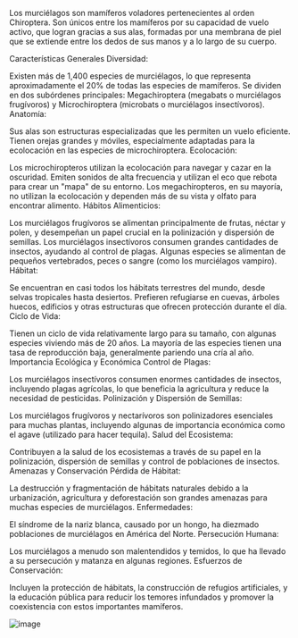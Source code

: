 Los murciélagos son mamíferos voladores pertenecientes al orden Chiroptera. Son únicos entre los mamíferos por su capacidad de vuelo activo, que logran gracias a sus alas, formadas por una membrana de piel que se extiende entre los dedos de sus manos y a lo largo de su cuerpo.

Características Generales
Diversidad:

Existen más de 1,400 especies de murciélagos, lo que representa aproximadamente el 20% de todas las especies de mamíferos.
Se dividen en dos subórdenes principales: Megachiroptera (megabats o murciélagos frugívoros) y Microchiroptera (microbats o murciélagos insectívoros).
Anatomía:

Sus alas son estructuras especializadas que les permiten un vuelo eficiente.
Tienen orejas grandes y móviles, especialmente adaptadas para la ecolocación en las especies de microchiroptera.
Ecolocación:

Los microchiropteros utilizan la ecolocación para navegar y cazar en la oscuridad. Emiten sonidos de alta frecuencia y utilizan el eco que rebota para crear un "mapa" de su entorno.
Los megachiropteros, en su mayoría, no utilizan la ecolocación y dependen más de su vista y olfato para encontrar alimento.
Hábitos Alimenticios:

Los murciélagos frugívoros se alimentan principalmente de frutas, néctar y polen, y desempeñan un papel crucial en la polinización y dispersión de semillas.
Los murciélagos insectívoros consumen grandes cantidades de insectos, ayudando al control de plagas.
Algunas especies se alimentan de pequeños vertebrados, peces o sangre (como los murciélagos vampiro).
Hábitat:

Se encuentran en casi todos los hábitats terrestres del mundo, desde selvas tropicales hasta desiertos.
Prefieren refugiarse en cuevas, árboles huecos, edificios y otras estructuras que ofrecen protección durante el día.
Ciclo de Vida:

Tienen un ciclo de vida relativamente largo para su tamaño, con algunas especies viviendo más de 20 años.
La mayoría de las especies tienen una tasa de reproducción baja, generalmente pariendo una cría al año.
Importancia Ecológica y Económica
Control de Plagas:

Los murciélagos insectívoros consumen enormes cantidades de insectos, incluyendo plagas agrícolas, lo que beneficia la agricultura y reduce la necesidad de pesticidas.
Polinización y Dispersión de Semillas:

Los murciélagos frugívoros y nectarívoros son polinizadores esenciales para muchas plantas, incluyendo algunas de importancia económica como el agave (utilizado para hacer tequila).
Salud del Ecosistema:

Contribuyen a la salud de los ecosistemas a través de su papel en la polinización, dispersión de semillas y control de poblaciones de insectos.
Amenazas y Conservación
Pérdida de Hábitat:

La destrucción y fragmentación de hábitats naturales debido a la urbanización, agricultura y deforestación son grandes amenazas para muchas especies de murciélagos.
Enfermedades:

El síndrome de la nariz blanca, causado por un hongo, ha diezmado poblaciones de murciélagos en América del Norte.
Persecución Humana:

Los murciélagos a menudo son malentendidos y temidos, lo que ha llevado a su persecución y matanza en algunas regiones.
Esfuerzos de Conservación:

Incluyen la protección de hábitats, la construcción de refugios artificiales, y la educación pública para reducir los temores infundados y promover la coexistencia con estos importantes mamíferos.

![image](https://github.com/VanessaVallejoR/MedusasProyectoFinal/assets/172319968/c9a555a9-39de-4362-83d9-fa8eb74c4b3e)


